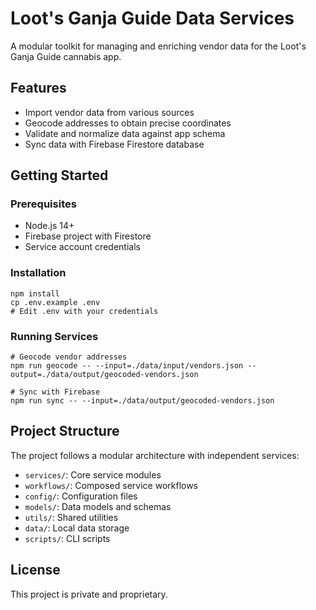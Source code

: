 # Loot's Ganja Guide Data Services

A modular toolkit for managing and enriching vendor data for the Loot's Ganja Guide cannabis app.

## Features

- Import vendor data from various sources
- Geocode addresses to obtain precise coordinates
- Validate and normalize data against app schema
- Sync data with Firebase Firestore database

## Getting Started

### Prerequisites

- Node.js 14+
- Firebase project with Firestore
- Service account credentials

### Installation

```
npm install
cp .env.example .env
# Edit .env with your credentials
```

### Running Services

```
# Geocode vendor addresses
npm run geocode -- --input=./data/input/vendors.json --output=./data/output/geocoded-vendors.json

# Sync with Firebase
npm run sync -- --input=./data/output/geocoded-vendors.json
```

## Project Structure

The project follows a modular architecture with independent services:

- `services/`: Core service modules
- `workflows/`: Composed service workflows
- `config/`: Configuration files
- `models/`: Data models and schemas
- `utils/`: Shared utilities
- `data/`: Local data storage
- `scripts/`: CLI scripts

## License

This project is private and proprietary. 